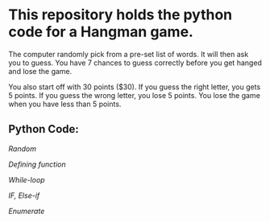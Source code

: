 # This repository holds the python code for a Hangman game.

The computer randomly pick from a pre-set list of words.  It will then ask you to guess.  You have 7 chances to guess correctly before you get hanged and lose the game.  

You also start off with 30 points ($30).  If you guess the right letter, you gets 5 points.  If you guess the wrong letter, you lose 5 points.  You lose the game when you have less than 5 points.

## Python Code:

*Random*

*Defining function*

*While-loop*

*IF, Else-if*

*Enumerate*
